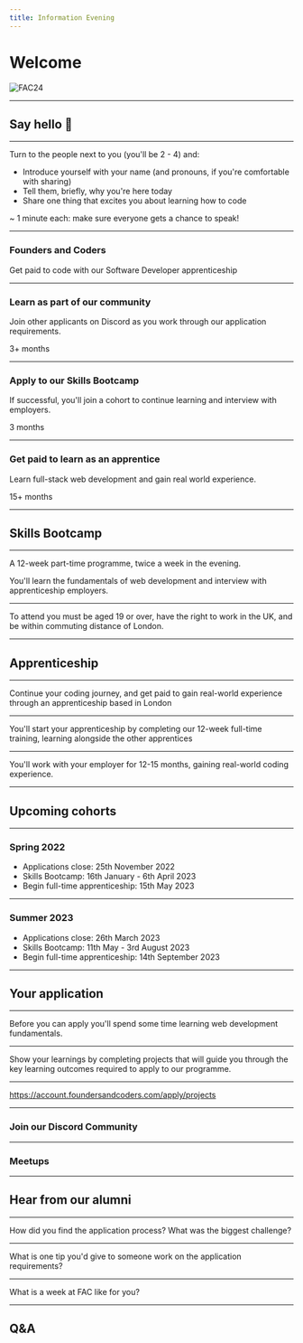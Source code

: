 ```yaml
---
title: Information Evening
---
```


# Welcome

![FAC24](../term-1/information-evening/fac24.jpg)

---

<!-- {.secondary.invert} -->

## Say hello 👋

---

Turn to the people next to you (you'll be 2 - 4) and:

- Introduce yourself with your name (and pronouns, if you're comfortable with sharing)
- Tell them, briefly, why you're here today
- Share one thing that excites you about learning how to code

~ 1 minute each: make sure everyone gets a chance to speak!

---

### Founders and Coders

Get paid to code with our Software Developer apprenticeship

---

### Learn as part of our community

Join other applicants on Discord as you work through our application requirements.

3+ months

---

### Apply to our Skills Bootcamp

If successful, you'll join a cohort to continue learning and interview with employers.

3 months

---

### Get paid to learn as an apprentice

Learn full-stack web development and gain real world experience.

15+ months

---

## Skills Bootcamp

---

A 12-week part-time programme, twice a week in the evening.

You'll learn the fundamentals of web development and interview with apprenticeship employers.

---

To attend you must be aged 19 or over, have the right to work in the UK, and be within commuting distance of London.

---

## Apprenticeship

---

Continue your coding journey, and get paid to gain real-world experience through an apprenticeship based in London

---

You'll start your apprenticeship by completing our 12-week full-time training, learning alongside the other apprentices

---

You'll work with your employer for 12-15 months, gaining real-world coding experience.

---

## Upcoming cohorts

---

### Spring 2022

- Applications close: 25th November 2022
- Skills Bootcamp: 16th January - 6th April 2023
- Begin full-time apprenticeship: 15th May 2023

---

### Summer 2023

- Applications close: 26th March 2023
- Skills Bootcamp: 11th May - 3rd August 2023
- Begin full-time apprenticeship: 14th September 2023

---

<!-- {.secondary.invert} -->

## Your application

---

Before you can apply you'll spend some time learning web development fundamentals.

---

Show your learnings by completing projects that will guide you through the key learning outcomes required to apply to our programme.

---

https://account.foundersandcoders.com/apply/projects

---

### Join our Discord Community

---

### Meetups

---

## Hear from our alumni

---

How did you find the application process? What was the biggest challenge?

---

What is one tip you'd give to someone work on the application requirements?

---

What is a week at FAC like for you?

---

## Q&A
